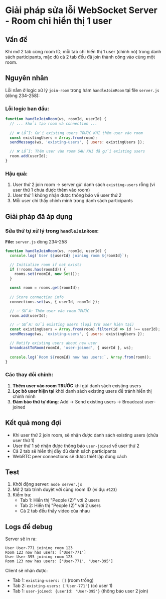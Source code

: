 # Giải pháp sửa lỗi WebSocket Server - Room chỉ hiển thị 1 user

## Vấn đề
Khi mở 2 tab cùng room ID, mỗi tab chỉ hiển thị 1 user (chính nó) trong danh sách participants, mặc dù cả 2 tab đều đã join thành công vào cùng một room.

## Nguyên nhân
Lỗi nằm ở logic xử lý `join-room` trong hàm `handleJoinRoom` tại file `server.js` (dòng 234-258):

### Lỗi logic ban đầu:
```javascript
function handleJoinRoom(ws, roomId, userId) {
  // ... khởi tạo room và connection ...
  
  // ❌ LỖI: Gửi existing users TRƯỚC KHI thêm user vào room
  const existingUsers = Array.from(room);
  sendMessage(ws, 'existing-users', { users: existingUsers });

  // ❌ LỖI: Thêm user vào room SAU KHI đã gửi existing users
  room.add(userId);
}
```

### Hậu quả:
1. User thứ 2 join room → server gửi danh sách `existing-users` rỗng (vì user thứ 1 chưa được thêm vào room)
2. User thứ 1 không nhận được thông báo về user thứ 2
3. Mỗi user chỉ thấy chính mình trong danh sách participants

## Giải pháp đã áp dụng

### Sửa thứ tự xử lý trong `handleJoinRoom`:
**File:** `server.js` dòng 234-258

```javascript
function handleJoinRoom(ws, roomId, userId) {
  console.log(`User ${userId} joining room ${roomId}`);

  // Initialize room if not exists
  if (!rooms.has(roomId)) {
    rooms.set(roomId, new Set());
  }

  const room = rooms.get(roomId);
  
  // Store connection info
  connections.set(ws, { userId, roomId });

  // ✅ SỬA: Thêm user vào room TRƯỚC
  room.add(userId);

  // ✅ SỬA: Gửi existing users (loại trừ user hiện tại)
  const existingUsers = Array.from(room).filter(id => id !== userId);
  sendMessage(ws, 'existing-users', { users: existingUsers });

  // Notify existing users about new user
  broadcastToRoom(roomId, 'user-joined', { userId }, ws);
  
  console.log(`Room ${roomId} now has users:`, Array.from(room));
}
```

### Các thay đổi chính:
1. **Thêm user vào room TRƯỚC** khi gửi danh sách existing users
2. **Lọc bỏ user hiện tại** khỏi danh sách existing users để tránh hiển thị chính mình
3. **Đảm bảo thứ tự đúng**: Add → Send existing users → Broadcast user-joined

## Kết quả mong đợi
- Khi user thứ 2 join room, sẽ nhận được danh sách existing users (chứa user thứ 1)
- User thứ 1 sẽ nhận được thông báo `user-joined` về user thứ 2
- Cả 2 tab sẽ hiển thị đầy đủ danh sách participants
- WebRTC peer connections sẽ được thiết lập đúng cách

## Test
1. Khởi động server: `node server.js`
2. Mở 2 tab trình duyệt với cùng room ID (ví dụ: `#123`)
3. Kiểm tra:
   - Tab 1: Hiển thị "People (2)" với 2 users
   - Tab 2: Hiển thị "People (2)" với 2 users
   - Cả 2 tab đều thấy video của nhau

## Logs để debug
Server sẽ in ra:
```
User User-771 joining room 123
Room 123 now has users: ['User-771']
User User-395 joining room 123  
Room 123 now has users: ['User-771', 'User-395']
```

Client sẽ nhận được:
- Tab 1: `existing-users: []` (room trống)
- Tab 2: `existing-users: ['User-771']` (có user 1)
- Tab 1: `user-joined: {userId: 'User-395'}` (thông báo user 2 join)